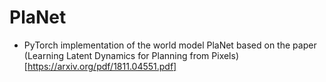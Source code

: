 # PlaNet

- PyTorch implementation of the world model PlaNet based on the paper (Learning Latent Dynamics for Planning from Pixels)[https://arxiv.org/pdf/1811.04551.pdf]
